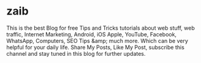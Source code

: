 # zaib
 This is the best Blog for free Tips and Tricks tutorials about web stuff, web traffic, Internet Marketing, Android, iOS Apple, YouTube, Facebook, WhatsApp, Computers, SEO Tips &amp;amp; much more. Which can be very helpful for your daily life. Share My Posts, Like My Post, subscribe this channel and stay tuned in this blog for further updates.
